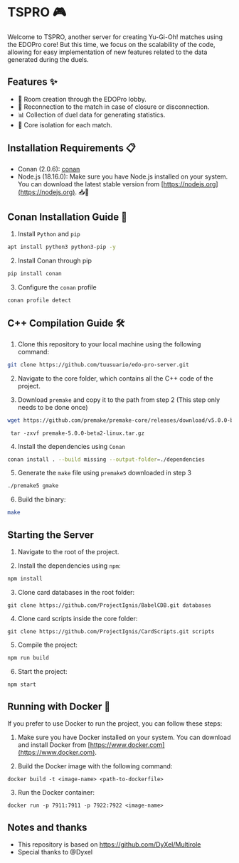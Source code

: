 # TSPRO 🎮

Welcome to TSPRO, another server for creating Yu-Gi-Oh! matches using the EDOPro core! But this time, we focus on the scalability of the code, allowing for easy implementation of new features related to the data generated during the duels.

## Features ✨

- 🏰 Room creation through the EDOPro lobby.
- 🔌 Reconnection to the match in case of closure or disconnection.
- 📊 Collection of duel data for generating statistics.
- 🚀 Core isolation for each match.

## Installation Requirements 📋

- Conan (2.0.6): [conan](https://conan.io/)
- Node.js (18.16.0): Make sure you have Node.js installed on your system. You can download the latest stable version from [https://nodejs.org](https://nodejs.org). 📥🚀

## Conan Installation Guide 🚀

1. Install `Python` and `pip`

```bash
apt install python3 python3-pip -y
```

2. Install Conan through pip

```bash
pip install conan
```

3. Configure the `conan` profile

```bash
conan profile detect
```

## C++ Compilation Guide 🛠️

1. Clone this repository to your local machine using the following command:

```bash
git clone https://github.com/tuusuario/edo-pro-server.git
```

2. Navigate to the core folder, which contains all the C++ code of the project.

3. Download `premake` and copy it to the path from step 2 (This step only needs to be done once)

```bash
wget https://github.com/premake/premake-core/releases/download/v5.0.0-beta2/premake-5.0.0-beta2-linux.tar.gz
```

```
 tar -zxvf premake-5.0.0-beta2-linux.tar.gz
```

4.  Install the dependencies using `Conan`

```bash
conan install . --build missing --output-folder=./dependencies
```

5.  Generate the `make` file using `premake5` downloaded in step 3

```bash
./premake5 gmake
```

6.  Build the binary:

```bash
make
```

## Starting the Server

1. Navigate to the root of the project.

2. Install the dependencies using `npm`:

```bash
npm install
```

3. Clone card databases in the root folder:
```
git clone https://github.com/ProjectIgnis/BabelCDB.git databases
```

4. Clone card scripts inside the core folder:
```
git clone https://github.com/ProjectIgnis/CardScripts.git scripts
```

5. Compile the project:

```bash
npm run build
```

6. Start the project:

```bash
npm start
```

## Running with Docker 🐳

If you prefer to use Docker to run the project, you can follow these steps:

1. Make sure you have Docker installed on your system. You can download and install Docker from [https://www.docker.com](https://www.docker.com).

2. Build the Docker image with the following command:
```
docker build -t <image-name> <path-to-dockerfile>
```

3. Run the Docker container:
```
docker run -p 7911:7911 -p 7922:7922 <image-name>
```

## Notes and thanks

- This repository is based on https://github.com/DyXel/Multirole
- Special thanks to @Dyxel
